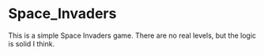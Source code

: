 # Space_Invaders

This is a simple Space Invaders game. There are no real levels, but the logic is solid I think. 
